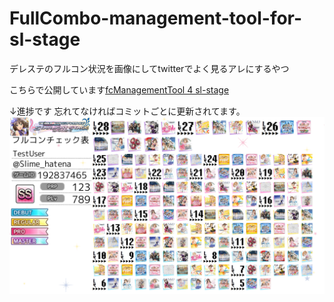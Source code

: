 # FullCombo-management-tool-for-sl-stage
デレステのフルコン状況を画像にしてtwitterでよく見るアレにするやつ

こちらで公開しています[fcManagementTool 4 sl-stage](http://svr.aki-memo.net/FullCombo-management-tool-for-sl-stage/form.html) 

↓進捗です 忘れてなければコミットごとに更新されてます。
![進捗どうですか](https://github.com/Slime-hatena/FullCombo-management-tool-for-sl-stage/blob/master/_%E9%80%B2%E6%8D%97.png "進捗ダメです。")

